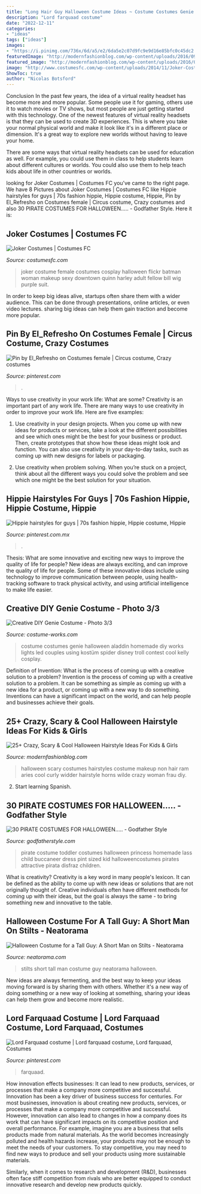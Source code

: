 ```yaml
---
title: "Long Hair Guy Halloween Costume Ideas ~ Costume Costumes Genie Halloween Aladdin Homemade Diy Works Lights Led Couples Using Kostüm Spider Disney Troll Contest Cool Kelly Cosplay"
description: "Lord farquaad costume"
date: "2022-12-11"
categories:
- "ideas"
tags: ["ideas"]
images:
- "https://i.pinimg.com/736x/6d/a5/e2/6da5e2c07d9fc9e9d16e85bfc0c45dc2.jpg"
featuredImage: "http://modernfashionblog.com/wp-content/uploads/2016/09/25-Crazy-Scary-Cool-Halloween-Hairstyle-Ideas-For-Kids-Girls-2016-6.gif"
featured_image: "http://modernfashionblog.com/wp-content/uploads/2016/09/25-Crazy-Scary-Cool-Halloween-Hairstyle-Ideas-For-Kids-Girls-2016-6.gif"
image: "http://www.costumesfc.com/wp-content/uploads/2014/11/Joker-Costume-for-Women.jpg"
ShowToc: true
author: "Nicolas Botsford"
---
```



Conclusion
In the past few years, the idea of a virtual reality headset has become more and more popular. Some people use it for gaming, others use it to watch movies or TV shows, but most people are just getting started with this technology. 
One of the newest features of virtual reality headsets is that they can be used to create 3D experiences. This is where you take your normal physical world and make it look like it's in a different place or dimension. It's a great way to explore new worlds without having to leave your home. 

There are some ways that virtual reality headsets can be used for education as well. For example, you could use them in class to help students learn about different cultures or worlds. You could also use them to help teach kids about life in other countries or worlds.

	

		
looking for Joker Costumes | Costumes FC you've came to the right page. We have 8 Pictures about Joker Costumes | Costumes FC like Hippie hairstyles for guys | 70s fashion hippie, Hippie costume, Hippie, Pin by El_Refresho on Costumes female | Circus costume, Crazy costumes and also 30 PIRATE COSTUMES FOR HALLOWEEN..... - Godfather Style. Here it is:
		
    
## Joker Costumes | Costumes FC

<img loading=lazy src="http://www.costumesfc.com/wp-content/uploads/2014/11/Joker-Costume-for-Women.jpg" onerror="this.onerror=null;this.src='https://tse2.mm.bing.net/th?id=OIP.3BjxPbB4Md6YBLlzkeOgogHaJ4&amp;pid=15.1';" alt="Joker Costumes | Costumes FC">

_Source: costumesfc.com_

>joker costume female costumes cosplay halloween flickr batman woman makeup sexy downtown quinn harley adult fellow bill wig purple suit. 

	

In order to keep big ideas alive, startups often share them with a wider audience. This can be done through presentations, online articles, or even video lectures. sharing big ideas can help them gain traction and become more popular.

    
## Pin By El_Refresho On Costumes Female | Circus Costume, Crazy Costumes

<img loading=lazy src="https://i.pinimg.com/736x/6d/a5/e2/6da5e2c07d9fc9e9d16e85bfc0c45dc2.jpg" onerror="this.onerror=null;this.src='https://tse1.mm.bing.net/th?id=OIP.GG_qAMFyIQ27h0c3bQ2ikwHaJL&amp;pid=15.1';" alt="Pin by El_Refresho on Costumes female | Circus costume, Crazy costumes">

_Source: pinterest.com_

>. 

	

Ways to use creativity in your work life: What are some?
Creativity is an important part of any work life. There are many ways to use creativity in order to improve your work life. Here are five examples: 
1. Use creativity in your design projects. When you come up with new ideas for products or services, take a look at the different possibilities and see which ones might be the best for your business or product. Then, create prototypes that show how these ideas might look and function. You can also use creativity in your day-to-day tasks, such as coming up with new designs for labels or packaging. 

2. Use creativity when problem solving. When you’re stuck on a project, think about all the different ways you could solve the problem and see which one might be the best solution for your situation.

    
## Hippie Hairstyles For Guys | 70s Fashion Hippie, Hippie Costume, Hippie

<img loading=lazy src="https://i.pinimg.com/736x/c9/d2/cb/c9d2cbc89e640aa886dc78fc3ec186ec.jpg" onerror="this.onerror=null;this.src='https://tse4.mm.bing.net/th?id=OIP.mZBCdsUSh-Y5gw9uXQmYigHaKU&amp;pid=15.1';" alt="Hippie hairstyles for guys | 70s fashion hippie, Hippie costume, Hippie">

_Source: pinterest.com.mx_

>. 

	

Thesis: What are some innovative and exciting new ways to improve the quality of life for people?
New ideas are always exciting, and can improve the quality of life for people. Some of these innovative ideas include using technology to improve communication between people, using health-tracking software to track physical activity, and using artificial intelligence to make life easier.

    
## Creative DIY Genie Costume - Photo 3/3

<img loading=lazy src="http://photos.costume-works.com/full/genie10.jpg" onerror="this.onerror=null;this.src='https://tse3.mm.bing.net/th?id=OIP.uQY1Yy8QHyUxr3XGqg-s8gCxEs&amp;pid=15.1';" alt="Creative DIY Genie Costume - Photo 3/3">

_Source: costume-works.com_

>costume costumes genie halloween aladdin homemade diy works lights led couples using kostüm spider disney troll contest cool kelly cosplay. 

	

Definition of Invention: What is the process of coming up with a creative solution to a problem?
Invention is the process of coming up with a creative solution to a problem. It can be something as simple as coming up with a new idea for a product, or coming up with a new way to do something. Inventions can have a significant impact on the world, and can help people and businesses achieve their goals.

    
## 25+ Crazy, Scary &amp; Cool Halloween Hairstyle Ideas For Kids &amp; Girls

<img loading=lazy src="http://modernfashionblog.com/wp-content/uploads/2016/09/25-Crazy-Scary-Cool-Halloween-Hairstyle-Ideas-For-Kids-Girls-2016-6.gif" onerror="this.onerror=null;this.src='https://tse2.mm.bing.net/th?id=OIP.iIDHUKOwBdRUQmdHhUwxogHaLH&amp;pid=15.1';" alt="25+ Crazy, Scary &amp; Cool Halloween Hairstyle Ideas For Kids &amp; Girls">

_Source: modernfashionblog.com_

>halloween scary costumes hairstyles costume makeup non hair ram aries cool curly widder hairstyle horns wilde crazy woman frau diy. 

	

2) Start learning Spanish.

    
## 30 PIRATE COSTUMES FOR HALLOWEEN..... - Godfather Style

<img loading=lazy src="http://godfatherstyle.com/wp-content/uploads/2016/09/toddler-girls-pirate-costume..jpg" onerror="this.onerror=null;this.src='https://tse2.mm.bing.net/th?id=OIP.KM-xkIlym9laTm38qfGtkQHaKl&amp;pid=15.1';" alt="30 PIRATE COSTUMES FOR HALLOWEEN..... - Godfather Style">

_Source: godfatherstyle.com_

>pirate costume toddler costumes halloween princess homemade lass child buccaneer dress pint sized kid halloweencostumes pirates attractive pirata disfraz children. 

	

What is creativity?
Creativity is a key word in many people's lexicon. It can be defined as the ability to come up with new ideas or solutions that are not originally thought of. Creative individuals often have different methods for coming up with their ideas, but the goal is always the same - to bring something new and innovative to the table.

    
## Halloween Costume For A Tall Guy: A Short Man On Stilts - Neatorama

<img loading=lazy src="http://www.neatorama.com/wp-content/uploads/2012/04/stilts-500x669.jpg" onerror="this.onerror=null;this.src='https://tse3.mm.bing.net/th?id=OIP.mzihukK6GQelE-c2Luci3wHaJ6&amp;pid=15.1';" alt="Halloween Costume for a Tall Guy: A Short Man on Stilts - Neatorama">

_Source: neatorama.com_

>stilts short tall man costume guy neatorama halloween. 

	

New ideas are always fermenting, and the best way to keep your ideas moving forward is by sharing them with others. Whether it's a new way of doing something or a new way of looking at something, sharing your ideas can help them grow and become more realistic.

    
## Lord Farquaad Costume | Lord Farquaad Costume, Lord Farquaad, Costumes

<img loading=lazy src="https://i.pinimg.com/736x/00/1f/62/001f62c2a8e02aca8fa5384d665d06de.jpg" onerror="this.onerror=null;this.src='https://tse2.mm.bing.net/th?id=OIP.HvcpSlRmu6TKcGR30S4PuQHaJ4&amp;pid=15.1';" alt="Lord Farquaad costume | Lord farquaad costume, Lord farquaad, Costumes">

_Source: pinterest.com_

>farquaad. 

	

How innovation effects businesses: It can lead to new products, services, or processes that make a company more competitive and successful.
Innovation has been a key driver of business success for centuries. For most businesses, innovation is about creating new products, services, or processes that make a company more competitive and successful. However, innovation can also lead to changes in how a company does its work that can have significant impacts on its competitive position and overall performance.
For example, imagine you are a business that sells products made from natural materials. As the world becomes increasingly polluted and health hazards increase, your products may not be enough to meet the needs of your customers. To stay competitive, you may need to find new ways to produce and sell your products using more sustainable materials.

Similarly, when it comes to research and development (R&D), businesses often face stiff competition from rivals who are better equipped to conduct innovative research and develop new products quickly.

